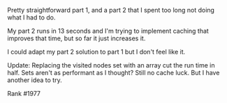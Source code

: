 Pretty straightforward part 1, and a part 2 that I spent too long not doing what I had to do.

My part 2 runs in 13 seconds and I'm trying to implement caching that improves that time, but so far it just increases it.

I could adapt my part 2 solution to part 1 but I don't feel like it.

Update: Replacing the visited nodes set with an array cut the run time in half. Sets aren't as performant as I thought? Still no cache luck. But I have another idea to try.

Rank #1977
